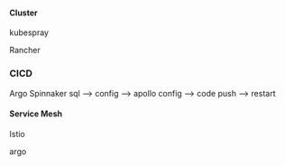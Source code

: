 #### Cluster

kubespray

Rancher


### CICD

Argo 
Spinnaker
sql --> config --> apollo config --> code push --> restart


#### Service Mesh

Istio

argo

